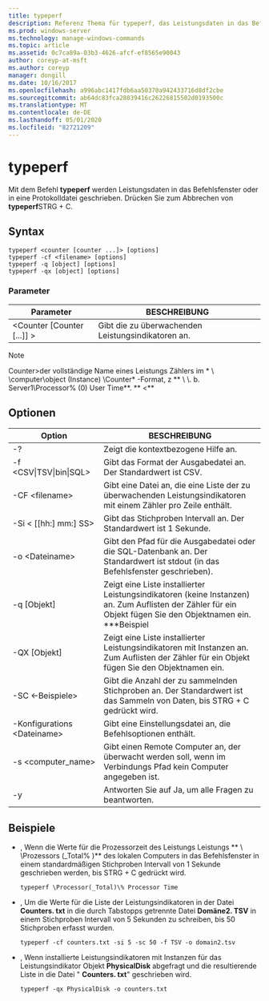 ```yaml
---
title: typeperf
description: Referenz Thema für typeperf, das Leistungsdaten in das Befehlsfenster oder in eine Protokolldatei schreibt.
ms.prod: windows-server
ms.technology: manage-windows-commands
ms.topic: article
ms.assetid: 0c7ca89a-03b3-4626-afcf-ef8565e90043
author: coreyp-at-msft
ms.author: coreyp
manager: dongill
ms.date: 10/16/2017
ms.openlocfilehash: a996abc1417fdb6aa50370a942433716d8df2cbe
ms.sourcegitcommit: ab64dc83fca28039416c26226815502d0193500c
ms.translationtype: MT
ms.contentlocale: de-DE
ms.lasthandoff: 05/01/2020
ms.locfileid: "82721209"
---
```

# <a name="typeperf"></a>typeperf

Mit dem Befehl **typeperf** werden Leistungsdaten in das Befehlsfenster oder in eine Protokolldatei geschrieben. Drücken Sie zum Abbrechen von **typeperf**STRG + C.

## <a name="syntax"></a>Syntax

```
typeperf <counter [counter ...]> [options]
typeperf -cf <filename> [options]
typeperf -q [object] [options]
typeperf -qx [object] [options]
```

### <a name="parameters"></a>Parameter

|Parameter|BESCHREIBUNG|
|---------|-----------|
|\<Counter [Counter [...]] >|Gibt die zu überwachenden Leistungsindikatoren an.|

> [!NOTE]
> Counter>der vollständige Name eines Leistungs Zählers im * \\ \\computer\object (Instance) \Counter* -Format, z ** \\ \\. b. Server1\Processor\% (0) User Time**. ** \<**

## <a name="options"></a>Optionen

|                   Option                   |                                                         BESCHREIBUNG                                                          |
|--------------------------------------------|------------------------------------------------------------------------------------------------------------------------------|
|                     -?                     |                                               Zeigt die kontextbezogene Hilfe an.                                               |
| -f \<CSV&verbar;TSV&verbar;bin&verbar;SQL> |                                    Gibt das Format der Ausgabedatei an. Der Standardwert ist CSV.                                     |
|              -CF \<filename>               |              Gibt eine Datei an, die eine Liste der zu überwachenden Leistungsindikatoren mit einem Zähler pro Zeile enthält.               |
|             -Si < [[hh:] mm:] SS>             |                                  Gibt das Stichproben Intervall an. Der Standardwert ist 1 Sekunde.                                   |
|               -o \<Dateiname>               |     Gibt den Pfad für die Ausgabedatei oder die SQL-Datenbank an. Der Standardwert ist stdout (in das Befehlsfenster geschrieben).      |
|                -q [Objekt]                 | Zeigt eine Liste installierter Leistungsindikatoren (keine Instanzen) an. Zum Auflisten der Zähler für ein Objekt fügen Sie den Objektnamen ein. \*\*\*Beispiel |
|                -QX [Objekt]                |        Zeigt eine Liste installierter Leistungsindikatoren mit Instanzen an. Zum Auflisten der Zähler für ein Objekt fügen Sie den Objektnamen ein.        |
|               -SC \<-Beispiele>               |             Gibt die Anzahl der zu sammelnden Stichproben an. Der Standardwert ist das Sammeln von Daten, bis STRG + C gedrückt wird.              |
|            -Konfigurations \<Dateiname>             |                                    Gibt eine Einstellungsdatei an, die Befehlsoptionen enthält.                                     |
|            -s \<computer_name>             |                   Gibt einen Remote Computer an, der überwacht werden soll, wenn im Verbindungs Pfad kein Computer angegeben ist.                    |
|                     -y                     |                                        Antworten Sie auf Ja, um alle Fragen zu beantworten.                                        |

## <a name="examples"></a>Beispiele

- , Wenn die Werte für die Prozessorzeit des Leistungs Leistungs ** \\ \\Prozessors (_Total\% )** des lokalen Computers in das Befehlsfenster in einem standardmäßigen Stichproben Intervall von 1 Sekunde geschrieben werden, bis STRG + C gedrückt wird.  
  ```
  typeperf \Processor(_Total)\% Processor Time
  ```  
- , Um die Werte für die Liste der Leistungsindikatoren in der Datei **Counters. txt** in die durch Tabstopps getrennte Datei **Domäne2. TSV** in einem Stichproben Intervall von 5 Sekunden zu schreiben, bis 50 Stichproben erfasst wurden.  
  ```
  typeperf -cf counters.txt -si 5 -sc 50 -f TSV -o domain2.tsv
  ```  
- , Wenn installierte Leistungsindikatoren mit Instanzen für das Leistungsindikator Objekt **PhysicalDisk** abgefragt und die resultierende Liste in die Datei " **Counters. txt**" geschrieben wird.  
  ```
  typeperf -qx PhysicalDisk -o counters.txt
  ```
